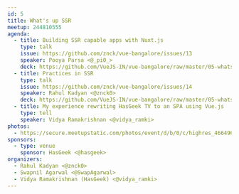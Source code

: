```yaml
---
id: 5
title: What's up SSR
meetup: 244810555
agenda:
  - title: Building SSR capable apps with Nuxt.js
    type: talk
    issue: https://github.com/znck/vue-bangalore/issues/13
    speaker: Pooya Parsa <@_pi0_>
    deck: https://github.com/VueJS-IN/vue-bangalore/raw/master/05-whats-up-ssr/decks/01-building-ssr-capable-apps-with-nuxt.js.pdf
  - title: Practices in SSR
    type: talk
    issue: https://github.com/znck/vue-bangalore/issues/14
    speaker: Rahul Kadyan <@znck0>
    deck: https://github.com/VueJS-IN/vue-bangalore/raw/master/05-whats-up-ssr/decks/02-practices-in-ssr.pdf
  - title: My experience rewriting HasGeek TV to an SPA using Vue.js
    type: tell
    speaker: Vidya Ramakrishnan <@vidya_ramki>
photos:
  - https://secure.meetupstatic.com/photos/event/d/b/0/c/highres_466496076.jpeg
sponsors:
  - type: venue
    sponsor: HasGeek <@hasgeek>
organizers:
  - Rahul Kadyan <@znck0>
  - Swapnil Agarwal <@SwapAgarwal>
  - Vidya Ramakrishnan (HasGeek) <@vidya_ramki>
---
```


<EventPage />
